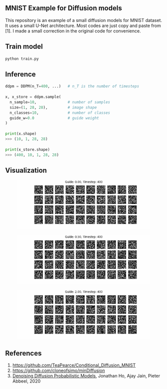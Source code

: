 ## MNIST Example for Diffusion models
This repository is an example of a small diffusion models for MNIST dataset. It uses a small U-Net architecture. Most codes are just copy and paste from [1]. I made a small correction in the original code for convenience.

## Train model
```python
python train.py
```

## Inference
```python
ddpm = DDPM(n_T=400, ...)   # n_T is the number of timesteps

x, x_store = ddpm.sample(
  n_sample=10,              # number of samples
  size=(1, 28, 28),         # image shape
  n_classes=10,             # number of classes
  guide_w=0.0               # guide weight
)

print(x.shape)
>>> (10, 1, 28, 28)

print(x_store.shape)
>>> (400, 10, 1, 28, 28)
```

## Visualization
<figure><img src="images/guide_000.gif"></figure>
<figure><img src="images/guide_050.gif"></figure>
<figure><img src="images/guide_200.gif"></figure>

## References
1. https://github.com/TeaPearce/Conditional_Diffusion_MNIST
2. https://github.com/cloneofsimo/minDiffusion
3. [Denoising Diffusion Probabilistic Models](https://arxiv.org/abs/2006.11239), Jonathan Ho, Ajay Jain, Pieter Abbeel, 2020

